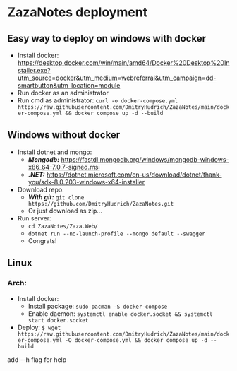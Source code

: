 
# ZazaNotes deployment

## Easy way to deploy on windows with docker

- Install docker: https://desktop.docker.com/win/main/amd64/Docker%20Desktop%20Installer.exe?utm_source=docker&utm_medium=webreferral&utm_campaign=dd-smartbutton&utm_location=module
- Run docker as an administrator
- Run cmd as administrator: `curl -o docker-compose.yml https://raw.githubusercontent.com/DmitryHudrich/ZazaNotes/main/docker-compose.yml && docker compose up -d --build`
##  Windows without docker
- Install dotnet and mongo:
	- **_Mongodb:_** https://fastdl.mongodb.org/windows/mongodb-windows-x86_64-7.0.7-signed.msi
	- **_.NET:_** https://dotnet.microsoft.com/en-us/download/dotnet/thank-you/sdk-8.0.203-windows-x64-installer
-  Download repo:
	-  **_With git:_** `git clone https://github.com/DmitryHudrich/ZazaNotes.git`
	-  Or just download as zip...
-  Run server:
	-  `cd ZazaNotes/Zaza.Web/`
	-  `dotnet run --no-launch-profile --mongo default --swagger `
	- Congrats!

## Linux
### Arch:
- Install docker: 
	- Install package: `sudo pacman -S docker-compose`
	- Enable daemon: `systemctl enable docker.socket && systemctl start docker.socket`
- Deploy: `$ wget https://raw.githubusercontent.com/DmitryHudrich/ZazaNotes/main/docker-compose.yml -O docker-compose.yml && docker compose up -d --build`

add --h flag for help
